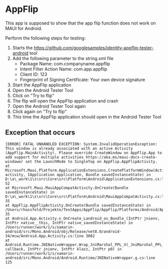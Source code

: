 # AppFlip

This app is supposed to show that the app flip function does not work on MAUI for Android.

Perform the following steps for testing:

1. Starts the https://github.com/googlesamples/identity-appflip-tester-android tool
2. Add the following parameter to the string.xml file
   * Package Name: com.companyname.appflip
   * Intent Filter Action Name: com.app.appflip
   * Client ID: 123
   * Fingerprint of Signing Certificate: Your own device signature
3. Start the AppFlip application
4. Open the Android Tester Tool
5. Click on "Try to flip"
6. The flip will open the AppFlip application and crash
7. Open the Android Tester Tool again
8. Click again on "Try to flip"
9. This time the AppFlip application should open in the Android Tester Tool

## Exception that occurs

```
[ERROR] FATAL UNHANDLED EXCEPTION: System.InvalidOperationException: This window is already associated with an active Activity (AppFlip.MainActivity). Please override CreateWindow on AppFlip.App to add support for multiple activities https://aka.ms/maui-docs-create-windowor set the LaunchMode to SingleTop on AppFlip.AppFlipActivity.
at Microsoft.Maui.Platform.ApplicationExtensions.CreatePlatformWindow(Activity activity, IApplication application, Bundle savedInstanceState) in D:\a\_work\1\s\src\Core\src\Platform\Android\ApplicationExtensions.cs:line 52
at Microsoft.Maui.MauiAppCompatActivity.OnCreate(Bundle savedInstanceState) in D:\a\_work\1\s\src\Core\src\Platform\Android\MauiAppCompatActivity.cs:line 35
at AppFlip.AppFlipActivity.OnCreate(Bundle savedInstanceState) in /Users/rhassfeld/Projekte/TestApps/AppFlip/AppFlip/Platforms/Android/AppFlipActivity.cs:line 35
at Android.App.Activity.n_OnCreate_Landroid_os_Bundle_(IntPtr jnienv, IntPtr native__this, IntPtr native_savedInstanceState) in /Users/runner/work/1/s/xamarin-android/src/Mono.Android/obj/Release/net8.0/android-34/mcw/Android.App.Activity.cs:line 3082
at Android.Runtime.JNINativeWrapper.Wrap_JniMarshal_PPL_V(_JniMarshal_PPL_V callback, IntPtr jnienv, IntPtr klazz, IntPtr p0) in /Users/runner/work/1/s/xamarin-android/src/Mono.Android/Android.Runtime/JNINativeWrapper.g.cs:line 125
```